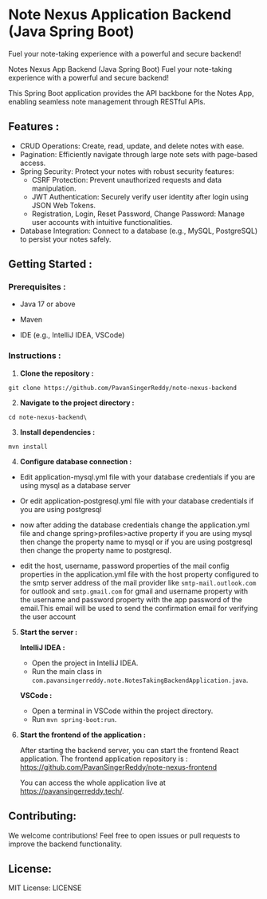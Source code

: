# Note Nexus Application Backend (Java Spring Boot)

Fuel your note-taking experience with a powerful and secure backend!

Notes Nexus App Backend (Java Spring Boot)
Fuel your note-taking experience with a powerful and secure backend!

This Spring Boot application provides the API backbone for the Notes App, enabling seamless note management through RESTful APIs.


## Features :

- CRUD Operations: Create, read, update, and delete notes with ease.
- Pagination: Efficiently navigate through large note sets with page-based access.
- Spring Security: Protect your notes with robust security features:
    - CSRF Protection: Prevent unauthorized requests and data manipulation.
    - JWT Authentication: Securely verify user identity after login using JSON Web Tokens.
    - Registration, Login, Reset Password, Change Password: Manage user accounts with intuitive functionalities.
- Database Integration: Connect to a database (e.g., MySQL, PostgreSQL) to persist your notes safely.


## Getting Started :

### Prerequisites : 

- Java 17 or above

- Maven

- IDE (e.g., IntelliJ IDEA, VSCode)

### Instructions : 

1. **Clone the repository :**

```
git clone https://github.com/PavanSingerReddy/note-nexus-backend
```

2. **Navigate to the project directory :**
```
cd note-nexus-backend\
```

3. **Install dependencies :**

```
mvn install
```

4. **Configure database connection :**
- Edit application-mysql.yml file with your database credentials if you are using mysql as a database server

- Or edit application-postgresql.yml file with your database credentials if you are using postgresql 

- now after adding the database credentials change the application.yml file and change spring>profiles>active property if you are using mysql then change the property name to mysql or if you are using postgresql then change the property name to postgresql.

- edit the host, username, password properties of the mail config properties in the application.yml file with the host property configured to the smtp server address of the mail provider like `smtp-mail.outlook.com` for outlook and `smtp.gmail.com` for gmail and username property with the username and password property with the app password of the email.This email will be used to send the confirmation email for verifying the user account

5. **Start the server :**

    **IntelliJ IDEA :**
    - Open the project in IntelliJ IDEA.
    - Run the main class in `com.pavansingerreddy.note.NotesTakingBackendApplication.java`.

    **VSCode :**
    - Open a terminal in VSCode within the project directory.
    - Run `mvn spring-boot:run`.


6. **Start the frontend of the application :**

    After starting the backend server, you can start the frontend React application. The frontend application repository is : https://github.com/PavanSingerReddy/note-nexus-frontend

    You can access the whole application live at https://pavansingerreddy.tech/.

## Contributing:
We welcome contributions! Feel free to open issues or pull requests to improve the backend functionality.

## License:
MIT License: LICENSE